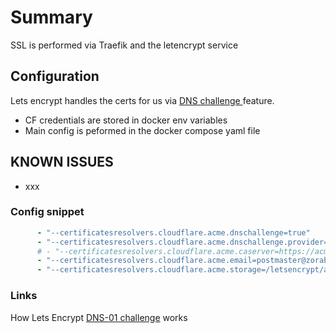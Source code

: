 # Summary

SSL is performed via Traefik and the letencrypt service

## Configuration 

Lets encrypt handles the certs for us via [DNS challenge ][def] feature. 

* CF credentials are stored in docker env variables
* Main config is peformed in the docker compose yaml file

## KNOWN ISSUES

* xxx

### Config snippet 

```yaml
      - "--certificatesresolvers.cloudflare.acme.dnschallenge=true"
      - "--certificatesresolvers.cloudflare.acme.dnschallenge.provider=cloudflare"
      # - "--certificatesresolvers.cloudflare.acme.caserver=https://acme-staging-v02.api.letsencrypt.org/directory"    # STAGING API
      - "--certificatesresolvers.cloudflare.acme.email=postmaster@zorab.im"
      - "--certificatesresolvers.cloudflare.acme.storage=/letsencrypt/acme.json
```

### Links

How Lets Encrypt [DNS-01 challenge][def2] works 

[def]: https://doc.traefik.io/traefik/user-guides/docker-compose/acme-dns/
[def2]: https://letsencrypt.org/docs/challenge-types/
